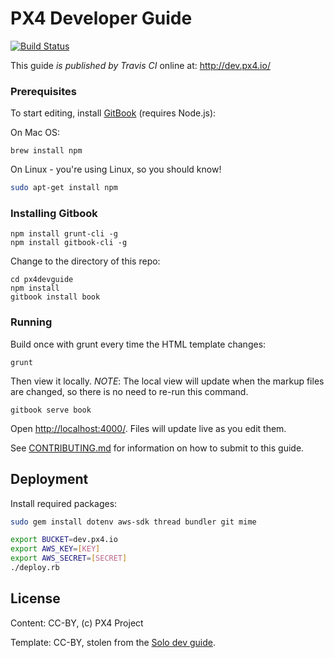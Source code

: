 # PX4 Developer Guide

[![Build Status](https://travis-ci.org/PX4/Devguide.svg?branch=master)](https://travis-ci.org/PX4/Devguide)

This guide *is published by Travis CI* online at: http://dev.px4.io/

### Prerequisites

To start editing, install [GitBook](https://www.gitbook.com/) (requires Node.js):

On Mac OS:

```
brew install npm
```

On Linux - you're using Linux, so you should know!

```sh
sudo apt-get install npm
```

### Installing Gitbook

```
npm install grunt-cli -g
npm install gitbook-cli -g
```

Change to the directory of this repo:

```
cd px4devguide
npm install
gitbook install book

```

### Running

Build once with grunt every time the HTML template changes:

```
grunt
```

Then view it locally. *NOTE*: The local view will update when the markup files are changed,
so there is no need to re-run this command.

```
gitbook serve book
```

Open <http://localhost:4000/>. Files will update live as you edit them.

See [CONTRIBUTING.md](CONTRIBUTING.md) for information on how to submit to this guide.

## Deployment

Install required packages:

```sh
sudo gem install dotenv aws-sdk thread bundler git mime
```


```sh
export BUCKET=dev.px4.io
export AWS_KEY=[KEY]
export AWS_SECRET=[SECRET]
./deploy.rb
```

## License

Content: CC-BY, (c) PX4 Project

Template: CC-BY, stolen from the [Solo dev guide](http://dev.3dr.com).
